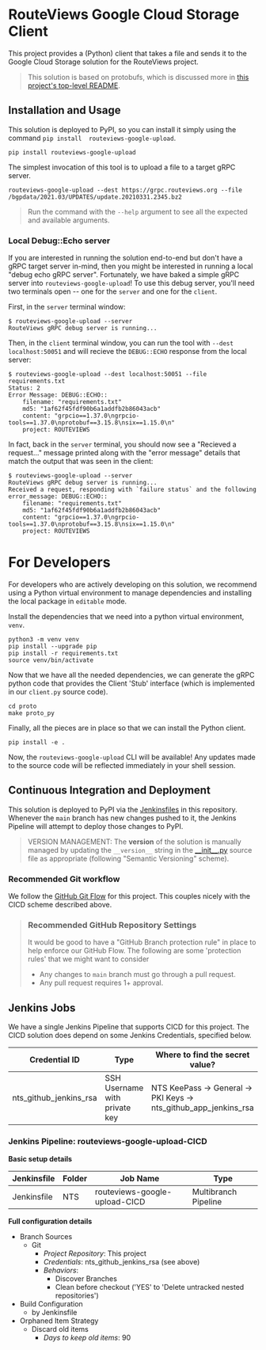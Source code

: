 # RouteViews Google Cloud Storage Client

This project provides a (Python) client that takes a file and sends it to the Google Cloud 
Storage solution for the RouteViews project. 

> This solution is based on protobufs, which is discussed more in [this project's top-level 
> README](../README.md).

## Installation and Usage

This solution is deployed to PyPI, so you can install it simply using the command `pip install 
routeviews-google-upload`.

    pip install routeviews-google-upload

The simplest invocation of this tool is to upload a file to a target gRPC server.

    routeviews-google-upload --dest https://grpc.routeviews.org --file /bgpdata/2021.03/UPDATES/update.20210331.2345.bz2

> Run the command with the `--help` argument to see all the expected and available arguments.

### Local Debug::Echo server

If you are interested in running the solution end-to-end but don't have a gRPC target server in-mind, then you might 
be interested in running a local "debug echo gRPC server". 
Fortunately, we have baked a simple gRPC server into `routeviews-google-upload`!
To use this debug server, you'll need two terminals open -- one for the `server` and one for the `client`.

First, in the `server` terminal window:

    $ routeviews-google-upload --server
    RouteViews gRPC debug server is running...

Then, in the `client` terminal window, you can run the tool with `--dest localhost:50051` and will recieve the 
`DEBUG::ECHO` response from the local server:

    $ routeviews-google-upload --dest localhost:50051 --file requirements.txt 
    Status: 2
    Error Message: DEBUG::ECHO::
        filename: "requirements.txt"
        md5: "1af62f45fdf90b6a1addfb2b86043acb"
        content: "grpcio==1.37.0\ngrpcio-tools==1.37.0\nprotobuf==3.15.8\nsix==1.15.0\n"
        project: ROUTEVIEWS

In fact, back in the `server` terminal, you should now see a "Recieved a request..." message printed along with the 
"error message" details that match the output that was seen in the client:

    $ routeviews-google-upload --server
    RouteViews gRPC debug server is running...
    Received a request, responding with `failure status` and the following error_message: DEBUG::ECHO::
        filename: "requirements.txt"
        md5: "1af62f45fdf90b6a1addfb2b86043acb"
        content: "grpcio==1.37.0\ngrpcio-tools==1.37.0\nprotobuf==3.15.8\nsix==1.15.0\n"
        project: ROUTEVIEWS

# For Developers

For developers who are actively developing on this solution, we recommend using a Python virtual environment to manage 
dependencies and installing the local package in `editable` mode. 

Install the dependencies that we need into a python virtual environment, `venv`.

    python3 -m venv venv
    pip install --upgrade pip
    pip install -r requirements.txt
    source venv/bin/activate

Now that we have all the needed dependencies, we can generate the gRPC python code that provides the Client 'Stub' 
interface (which is implemented in our `client.py` source code). 
    
    cd proto
    make proto_py

Finally, all the pieces are in place so that we can install the Python client.

    pip install -e .

Now, the `routeviews-google-upload` CLI will be available! 
Any updates made to the source code will be reflected immediately in your shell session.  

## Continuous Integration and Deployment

This solution is deployed to PyPI via the [Jenkinsfiles](../Jenkinsfile) in this repository. 
Whenever the `main` branch has new changes pushed to it, the Jenkins Pipeline will attempt to deploy those changes to 
PyPI.

> VERSION MANAGEMENT: The **version** of the solution is manually managed by updating the `__version__` string in the 
[\_\_init\_\_.py](__init__.py) source file as appropriate (following "Semantic Versioning" scheme).

### Recommended Git workflow

We follow the [GitHub Git Flow](https://guides.github.com/introduction/flow/) for this project.
This couples nicely with the CICD scheme described above.

> ### Recommended GitHub Repository Settings
> It would be good to have a "GitHub Branch protection rule" in place to help enforce our GitHub Flow.
The following are some 'protection rules' that we might want to consider
> * Any changes to `main` branch must go through a pull request.
> * Any pull request requires 1+ approval.

## Jenkins Jobs

We have a single Jenkins Pipeline that supports CICD for this project.
The CICD solution does depend on some Jenkins Credentials, specified below.

|           Credential ID           | Type                          | Where to find the secret value?|
|-----------------------------------|-------------------------------|--------------------------------|
| nts_github_jenkins_rsa           | SSH Username with private key | NTS KeePass -> General -> PKI Keys -> nts_github_app_jenkins_rsa | 


### Jenkins Pipeline: routeviews-google-upload-CICD 
**Basic setup details**

| Jenkinsfile | Folder | Job Name | Type | 
|-------------|--------|----------|------|
| Jenkinsfile | NTS | routeviews-google-upload-CICD | Multibranch Pipeline |

**Full configuration details**

* Branch Sources
    * Git
        * *Project Repository*: This project 
        * *Credentials*: nts_github_jenkins_rsa (see above)
        * *Behaviors*: 
            - Discover Branches
            - Clean before checkout ('YES' to 'Delete untracked nested repositories')
* Build Configuration
    * by Jenkinsfile
* Orphaned Item Strategy
    * Discard old items
        * *Days to keep old items*: 90

